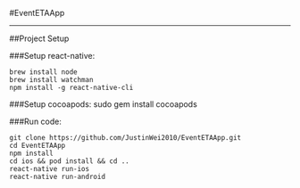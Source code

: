 #EventETAApp

----
##Project Setup

###Setup react-native:

```
brew install node
brew install watchman
npm install -g react-native-cli
```
###Setup cocoapods:
sudo gem install cocoapods

###Run code:

```
git clone https://github.com/JustinWei2010/EventETAApp.git
cd EventETAApp
npm install
cd ios && pod install && cd ..
react-native run-ios
react-native run-android
```